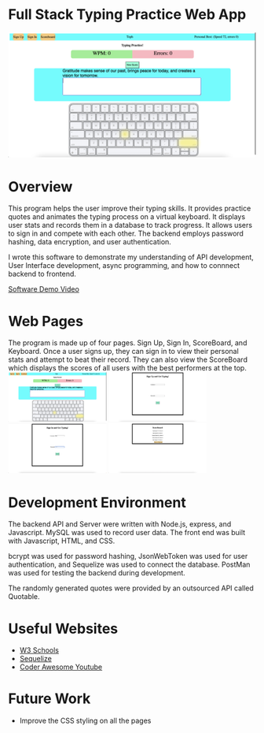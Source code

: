 # Full Stack Typing Practice Web App

<img src="./typing_frontend/readmePhotos/keyboard.png" width=800>

# Overview

This program helps the user improve their typing skills. It provides practice quotes and animates the typing process on a virtual keyboard. It displays user stats and records them in a database to track progress. It allows users to sign in and compete with each other. The backend employs password hashing, data encryption, and user authentication.

I wrote this software to demonstrate my understanding of API development, User Interface development, async programming, and how to connnect backend to frontend.

[Software Demo Video](https://us06web.zoom.us/rec/share/BWODzcFrHH9PqZtB4VEbRbeLuQzPKMSHHLl_s_jsE7-cz41UZ-M7xl4Bxhdu2UY.jHgDFf0zjY48s9Nx?startTime=1698194256000)

# Web Pages

The program is made up of four pages. Sign Up, Sign In, ScoreBoard, and Keyboard. Once a user signs up, they can sign in to view their personal stats and attempt to beat their record. They can also view the ScoreBoard which displays the scores of all users with the best performers at the top.
<img src="./typing_frontend/readmePhotos/keyboard.png" width=200>
<img src="./typing_frontend/readmePhotos/signup.png" width=200>
<img src="./typing_frontend/readmePhotos/signin.png" width=200>
<img src="./typing_frontend/readmePhotos/scoreboard.png" width=200>

# Development Environment

The backend API and Server were written with Node.js, express, and Javascript. MySQL was used to record user data. The front end was built with Javascript, HTML, and CSS.

bcrypt was used for password hashing, JsonWebToken was used for user authentication, and Sequelize was used to connect the database. PostMan was used for testing the backend during development.

The randomly generated quotes were provided by an outsourced API called Quotable.

# Useful Websites

- [W3 Schools](https://www.w3schools.com/nodejs/)
- [Sequelize](https://sequelize.org/docs/v6/getting-started/)
- [Coder Awesome Youtube](https://www.youtube.com/watch?v=38L3E-Zrswo)

# Future Work

- Improve the CSS styling on all the pages
